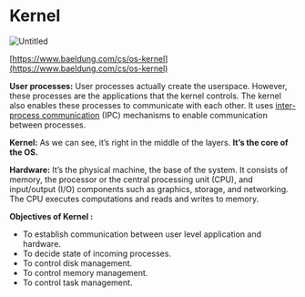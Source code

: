 # Kernel

![Untitled](Kernel%20737168abc085435089e11aac6261f5e1/Untitled.png)

[https://www.baeldung.com/cs/os-kernel](https://www.baeldung.com/cs/os-kernel)

**User processes:** User processes actually create the userspace. However, these processes are the applications that the kernel controls. The kernel also enables these processes to communicate with each other. It uses [inter-process communication](https://www.baeldung.com/cs/inter-process-communication) (IPC) mechanisms to enable communication between processes.

**Kernel:** As we can see, it’s right in the middle of the layers. **It’s the core of the OS.**

**Hardware:** It’s the physical machine, the base of the system. It consists of memory, the processor or the central processing unit (CPU), and input/output (I/O) components such as graphics, storage, and networking. The CPU executes computations and reads and writes to memory.

**Objectives of Kernel :**

- To establish communication between user level application and hardware.
- To decide state of incoming processes.
- To control disk management.
- To control memory management.
- To control task management.